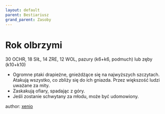 ```yaml
---
layout: default
parent: Bestiariusz
grand_parent: Zasoby
---
```



# Rok olbrzymi

30 OCHR, 18 SIŁ, 14 ZRE, 12 WOL, pazury (k6+k6, podmuch) lub zęby (k10+k10)

- Ogromne ptaki drapieżne, gnieżdżące się na najwyższych szczytach. Atakują wszystko, co zbliży się do ich gniazda. Przez większość ludzi uważane za mity.
- Zaskakują ofiary, spadając z góry.
- Jeśli zostanie schwytany za młodu, może być udomowiony.

author: [xenio](https://xenioinabottle.blogspot.com)
